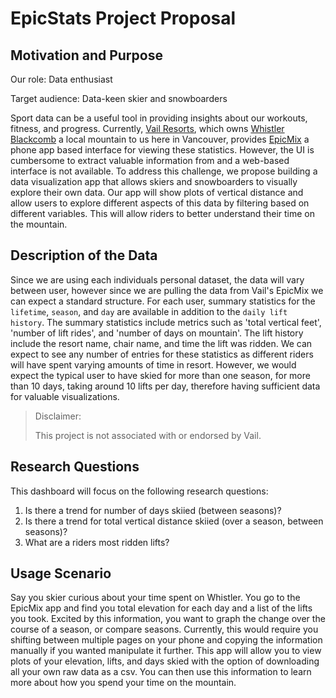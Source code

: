 # EpicStats Project Proposal

## Motivation and Purpose

Our role: Data enthusiast

Target audience: Data-keen skier and snowboarders

Sport data can be a useful tool in providing insights about our workouts, fitness, and progress. Currently, [Vail Resorts](http://www.vailresorts.com), which owns [Whistler Blackcomb](https://www.whistlerblackcomb.com) a local mountain to us here in Vancouver, provides [EpicMix](https://www.epicpass.com/benefits/epicmix) a phone app based interface for viewing these statistics. However, the UI is cumbersome to extract valuable information from and a web-based interface is not available. To address this challenge, we propose building a data visualization app that allows skiers and snowboarders to visually explore their own data. Our app will show plots of vertical distance and allow users to explore different aspects of this data by filtering based on different variables. This will allow riders to better understand their time on the mountain. 

## Description of the Data

Since we are using each individuals personal dataset, the data will vary between user, however since we are pulling the data from Vail's EpicMix we can expect a standard structure.
For each user, summary statistics for the `lifetime`, `season`, and `day` are available in addition to the `daily lift history`.
The summary statistics include metrics such as 'total vertical feet', 'number of lift rides', and 'number of days on mountain'.
The lift history include the resort name, chair name, and time the lift was ridden.
We can expect to see any number of entries for these statistics as different riders will have spent varying amounts of time in resort.
However, we would expect the typical user to have skied for more than one season, for more than 10 days, taking around 10 lifts per day, therefore having sufficient data for valuable visualizations.

> Disclaimer:
>
> This project is not associated with or endorsed by Vail.

## Research Questions

This dashboard will focus on the following research questions:

1. Is there a trend for number of days skiied (between seasons)?
2. Is there a trend for total vertical distance skiied (over a season, between seasons)?
3. What are a riders most ridden lifts?

## Usage Scenario

Say you skier curious about your time spent on Whistler. You go to the EpicMix app and find you total elevation for each day and a list of the lifts you took. Excited by this information, you want to graph the change over the course of a season, or compare seasons. Currently, this would require you shifting between multiple pages on your phone and copying the information manually if you wanted manipulate it further. This app will allow you to view plots of your elevation, lifts, and days skied with the option of downloading all your own raw data as a csv. You can then use this information to learn more about how you spend your time on the mountain.
